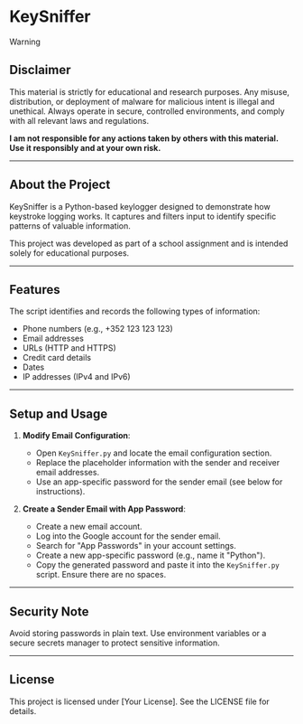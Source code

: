 # KeySniffer

>[!Warning]
>## Disclaimer
>This material is strictly for educational and research purposes. Any misuse, distribution, or deployment of malware for malicious intent is illegal and unethical. Always operate in secure, controlled environments, and comply with all relevant laws and regulations.
>
>**I am not responsible for any actions taken by others with this material. Use it responsibly and at your own risk.**

---

## About the Project
KeySniffer is a Python-based keylogger designed to demonstrate how keystroke logging works. It captures and filters input to identify specific patterns of valuable information. 

This project was developed as part of a school assignment and is intended solely for educational purposes.

---

## Features
The script identifies and records the following types of information:
- Phone numbers (e.g., +352 123 123 123)
- Email addresses
- URLs (HTTP and HTTPS)
- Credit card details
- Dates
- IP addresses (IPv4 and IPv6)

---

## Setup and Usage

1. **Modify Email Configuration**:
   - Open `KeySniffer.py` and locate the email configuration section.
   - Replace the placeholder information with the sender and receiver email addresses.
   - Use an app-specific password for the sender email (see below for instructions).

2. **Create a Sender Email with App Password**:
   - Create a new email account.
   - Log into the Google account for the sender email.
   - Search for "App Passwords" in your account settings.
   - Create a new app-specific password (e.g., name it "Python").
   - Copy the generated password and paste it into the `KeySniffer.py` script. Ensure there are no spaces.

---

## Security Note
Avoid storing passwords in plain text. Use environment variables or a secure secrets manager to protect sensitive information.

---

## License
This project is licensed under [Your License]. See the LICENSE file for details.
